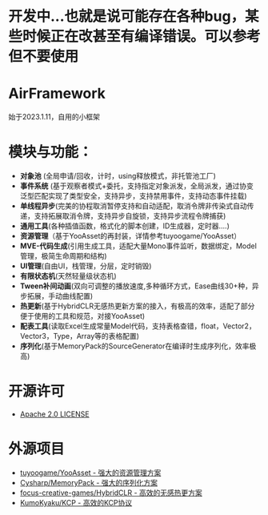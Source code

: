 # 开发中...也就是说可能存在各种bug，某些时候正在改甚至有编译错误。可以参考但不要使用
# AirFramework 
始于2023.1.11，自用的小框架

# 模块与功能：
- **对象池** (全局申请/回收，计时，using释放模式，非托管池工厂)
- **事件系统** (基于观察者模式+委托，支持指定对象派发，全局派发，通过协变泛型匹配实现了类型安全，支持异步，支持禁用事件，支持动态事件挂载)
- **单线程异步**(完美的协程取消暂停支持和自动适配，取消令牌非传染式自动传递，支持拓展取消令牌，支持异步自旋锁，支持异步流程令牌捕获)
- **通用工具**(各种插值函数，格式化的脚本创建，ID生成器，定时器....)
- **资源管理**（基于YooAsset的再封装，详情参考tuyoogame/YooAsset）
- **MVE-代码生成**(引用生成工具，适配大量Mono事件监听，数据绑定，Model管理，极简生命周期和结构)
- **UI管理**(自由UI，栈管理，分层，定时销毁)
- **有限状态机**(天然轻量级状态机)
- **Tween补间动画**(双向可调整的播放速度,多种循环方式，Ease曲线30+种，异步拓展，手动曲线配置)
- **热更新**(基于HybridCLR无感热更新方案的接入，有极高的效率，适配了部分便于使用的工具和规范，对接YooAsset)
- **配表工具**(读取Excel生成常量Model代码，支持表格查错，float，Vector2，Vector3，Type，Array等的表格配置)
- **序列化**(基于MemoryPack的SourceGenerator在编译时生成序列化，效率极高)
# 开源许可
- [Apache 2.0 LICENSE](https://github.com/yueh0607/AirFramework/blob/main/LICENSE)

# 外源项目
- [tuyoogame/YooAsset - 强大的资源管理方案](https://github.com/tuyoogame/YooAsset)
- [Cysharp/MemoryPack - 强大的序列化方案](https://github.com/Cysharp/MemoryPack)
- [focus-creative-games/HybridCLR - 高效的无感热更方案](https://github.com/focus-creative-games/hybridclr)
- [KumoKyaku/KCP - 高效的KCP协议](https://github.com/KumoKyaku/KCP)
